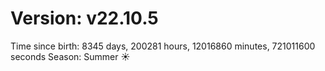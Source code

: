 # Version: v22.10.5
Time since birth: 8345 days, 200281 hours, 12016860 minutes, 721011600 seconds
Season: Summer ☀️

